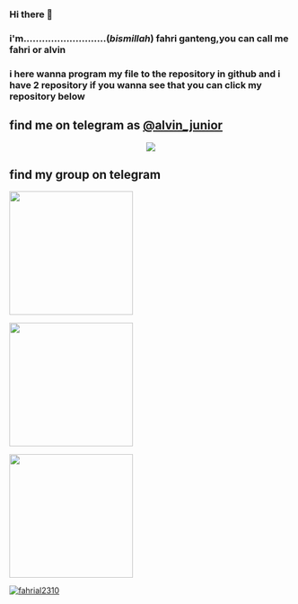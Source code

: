 ### Hi there 👋

### i'm...........................(_bismillah_) fahri ganteng,you can call me fahri or alvin
### i here wanna program my file to the repository in github and i have 2 repository if you wanna see that you can click my repository below 

## find me on telegram as [@alvin_junior](https://t.me/alvin_junior)
<p align="center">
  <img src="https://telegra.ph/file/bafb2f48ede7eb08fd329.jpg">
</p>

## find my group on telegram
<a href="https://t.me/Alvin_image_editor_group"><img src="https://img.shields.io/badge/Group%20Support%3F-yes-green?&style=flat-square?&logo=telegram" width=220px></a></p>

<a href="https://t.me/alvin_image_editor"><img src="https://img.shields.io/badge/channel%20updates%3F-yes-green?&style=flat-square?&logo=telegram" width=220px></a></p>

<a href="https://t.me/alvin_image_editor_helpers"><img src="https://img.shields.io/badge/group%20helpers%3F-yes-green?&style=flat-square?&logo=telegram" width=220px></a></p>
<a href="https://fahrial2310.me"><img src="https://github-stats-alpha.vercel.app/api/?username=fahrial2310&cc=fff&tc=000&ic=000" alt="fahrial2310"></a>
<!--
[![fahri Streak](https://github-readme-streak-stats.herokuapp.com/?user=fahrial2310&currStreakNum=ff0000&fire=red&sideLabels=00000)](https://github.com/fahrial2310)
[![Top Langs](https://github-readme-stats.vercel.app/api/top-langs/?username=fahrial2310&show_icons=true&hide_border=true&layout=compact&langs_count=8)](https://github.com/fahrial2310)
[![willianrod's wakatime stats](https://github-readme-stats.vercel.app/api/wakatime?username=fahrial2310)](https://github.com/fahrial2310)
